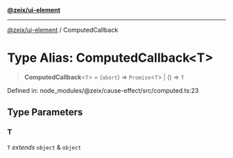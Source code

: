 [**@zeix/ui-element**](../README.md)

***

[@zeix/ui-element](../globals.md) / ComputedCallback

# Type Alias: ComputedCallback\<T\>

> **ComputedCallback**\<`T`\> = (`abort`) => `Promise`\<`T`\> \| () => `T`

Defined in: node\_modules/@zeix/cause-effect/src/computed.ts:23

## Type Parameters

### T

`T` *extends* `object` & `object`
